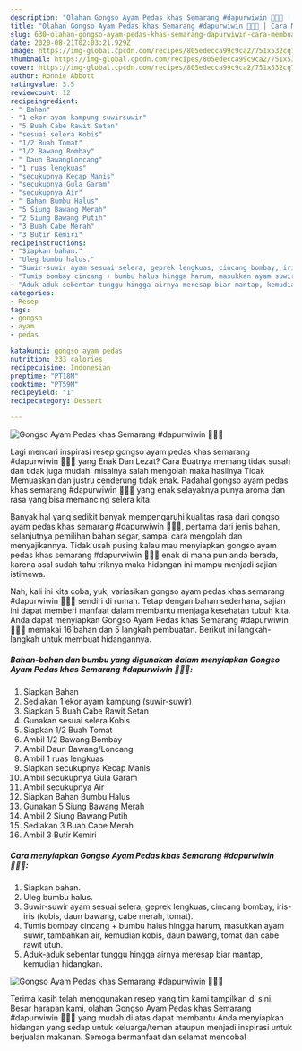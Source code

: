 ```yaml
---
description: "Olahan Gongso Ayam Pedas khas Semarang #dapurwiwin 👩🏻‍🍳 | Cara Membuat Gongso Ayam Pedas khas Semarang #dapurwiwin 👩🏻‍🍳 Yang Mudah Dan Praktis"
title: "Olahan Gongso Ayam Pedas khas Semarang #dapurwiwin 👩🏻‍🍳 | Cara Membuat Gongso Ayam Pedas khas Semarang #dapurwiwin 👩🏻‍🍳 Yang Mudah Dan Praktis"
slug: 630-olahan-gongso-ayam-pedas-khas-semarang-dapurwiwin-cara-membuat-gongso-ayam-pedas-khas-semarang-dapurwiwin-yang-mudah-dan-praktis
date: 2020-08-21T02:03:21.929Z
image: https://img-global.cpcdn.com/recipes/805edecca99c9ca2/751x532cq70/gongso-ayam-pedas-khas-semarang-dapurwiwin-👩🏻🍳-foto-resep-utama.jpg
thumbnail: https://img-global.cpcdn.com/recipes/805edecca99c9ca2/751x532cq70/gongso-ayam-pedas-khas-semarang-dapurwiwin-👩🏻🍳-foto-resep-utama.jpg
cover: https://img-global.cpcdn.com/recipes/805edecca99c9ca2/751x532cq70/gongso-ayam-pedas-khas-semarang-dapurwiwin-👩🏻🍳-foto-resep-utama.jpg
author: Ronnie Abbott
ratingvalue: 3.5
reviewcount: 12
recipeingredient:
- " Bahan"
- "1 ekor ayam kampung suwirsuwir"
- "5 Buah Cabe Rawit Setan"
- "sesuai selera Kobis"
- "1/2 Buah Tomat"
- "1/2 Bawang Bombay"
- " Daun BawangLoncang"
- "1 ruas lengkuas"
- "secukupnya Kecap Manis"
- "secukupnya Gula Garam"
- "secukupnya Air"
- " Bahan Bumbu Halus"
- "5 Siung Bawang Merah"
- "2 Siung Bawang Putih"
- "3 Buah Cabe Merah"
- "3 Butir Kemiri"
recipeinstructions:
- "Siapkan bahan."
- "Uleg bumbu halus."
- "Suwir-suwir ayam sesuai selera, geprek lengkuas, cincang bombay, iris-iris (kobis, daun bawang, cabe merah, tomat)."
- "Tumis bombay cincang + bumbu halus hingga harum, masukkan ayam suwir, tambahkan air, kemudian kobis, daun bawang, tomat dan cabe rawit utuh."
- "Aduk-aduk sebentar tunggu hingga airnya meresap biar mantap, kemudian hidangkan."
categories:
- Resep
tags:
- gongso
- ayam
- pedas

katakunci: gongso ayam pedas 
nutrition: 233 calories
recipecuisine: Indonesian
preptime: "PT18M"
cooktime: "PT59M"
recipeyield: "1"
recipecategory: Dessert

---
```



![Gongso Ayam Pedas khas Semarang #dapurwiwin 👩🏻‍🍳](https://img-global.cpcdn.com/recipes/805edecca99c9ca2/751x532cq70/gongso-ayam-pedas-khas-semarang-dapurwiwin-👩🏻🍳-foto-resep-utama.jpg)

Lagi mencari inspirasi resep gongso ayam pedas khas semarang #dapurwiwin 👩🏻‍🍳 yang Enak Dan Lezat? Cara Buatnya memang tidak susah dan tidak juga mudah. misalnya salah mengolah maka hasilnya Tidak Memuaskan dan justru cenderung tidak enak. Padahal gongso ayam pedas khas semarang #dapurwiwin 👩🏻‍🍳 yang enak selayaknya punya aroma dan rasa yang bisa memancing selera kita.

Banyak hal yang sedikit banyak mempengaruhi kualitas rasa dari gongso ayam pedas khas semarang #dapurwiwin 👩🏻‍🍳, pertama dari jenis bahan, selanjutnya pemilihan bahan segar, sampai cara mengolah dan menyajikannya. Tidak usah pusing kalau mau menyiapkan gongso ayam pedas khas semarang #dapurwiwin 👩🏻‍🍳 enak di mana pun anda berada, karena asal sudah tahu triknya maka hidangan ini mampu menjadi sajian istimewa.




Nah, kali ini kita coba, yuk, variasikan gongso ayam pedas khas semarang #dapurwiwin 👩🏻‍🍳 sendiri di rumah. Tetap dengan bahan sederhana, sajian ini dapat memberi manfaat dalam membantu menjaga kesehatan tubuh kita. Anda dapat menyiapkan Gongso Ayam Pedas khas Semarang #dapurwiwin 👩🏻‍🍳 memakai 16 bahan dan 5 langkah pembuatan. Berikut ini langkah-langkah untuk membuat hidangannya.

<!--inarticleads1-->

##### Bahan-bahan dan bumbu yang digunakan dalam menyiapkan Gongso Ayam Pedas khas Semarang #dapurwiwin 👩🏻‍🍳:

1. Siapkan  Bahan
1. Sediakan 1 ekor ayam kampung (suwir-suwir)
1. Siapkan 5 Buah Cabe Rawit Setan
1. Gunakan sesuai selera Kobis
1. Siapkan 1/2 Buah Tomat
1. Ambil 1/2 Bawang Bombay
1. Ambil  Daun Bawang/Loncang
1. Ambil 1 ruas lengkuas
1. Siapkan secukupnya Kecap Manis
1. Ambil secukupnya Gula Garam
1. Ambil secukupnya Air
1. Siapkan  Bahan Bumbu Halus
1. Gunakan 5 Siung Bawang Merah
1. Ambil 2 Siung Bawang Putih
1. Sediakan 3 Buah Cabe Merah
1. Ambil 3 Butir Kemiri




<!--inarticleads2-->

##### Cara menyiapkan Gongso Ayam Pedas khas Semarang #dapurwiwin 👩🏻‍🍳:

1. Siapkan bahan.
1. Uleg bumbu halus.
1. Suwir-suwir ayam sesuai selera, geprek lengkuas, cincang bombay, iris-iris (kobis, daun bawang, cabe merah, tomat).
1. Tumis bombay cincang + bumbu halus hingga harum, masukkan ayam suwir, tambahkan air, kemudian kobis, daun bawang, tomat dan cabe rawit utuh.
1. Aduk-aduk sebentar tunggu hingga airnya meresap biar mantap, kemudian hidangkan.
<img src="//assets-global.cpcdn.com/assets/icons/button_play-2c75c40dde080a61004c1f40b05d8f140eaff45d7e9e6481dc71c63d2e7c4909.png" alt="Gongso Ayam Pedas khas Semarang #dapurwiwin 👩🏻‍🍳">



Terima kasih telah menggunakan resep yang tim kami tampilkan di sini. Besar harapan kami, olahan Gongso Ayam Pedas khas Semarang #dapurwiwin 👩🏻‍🍳 yang mudah di atas dapat membantu Anda menyiapkan hidangan yang sedap untuk keluarga/teman ataupun menjadi inspirasi untuk berjualan makanan. Semoga bermanfaat dan selamat mencoba!
